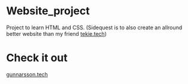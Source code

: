 # Website_project
Project to learn HTML and CSS.
(Sidequest is to also create an allround better website than my friend [tekie.tech](https://tekie.tech/))

# Check it out 
[gunnarsson.tech](https://gunnarsson.tech/)
